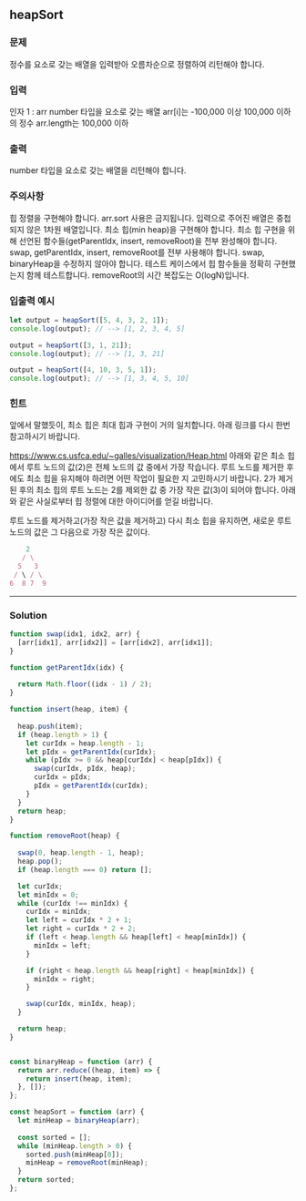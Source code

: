 ## heapSort
### 문제
정수를 요소로 갖는 배열을 입력받아 오름차순으로 정렬하여 리턴해야 합니다.

### 입력
인자 1 : arr
number 타입을 요소로 갖는 배열
arr[i]는 -100,000 이상 100,000 이하의 정수
arr.length는 100,000 이하
### 출력
number 타입을 요소로 갖는 배열을 리턴해야 합니다.
### 주의사항
힙 정렬을 구현해야 합니다.
arr.sort 사용은 금지됩니다.
입력으로 주어진 배열은 중첩되지 않은 1차원 배열입니다.
최소 힙(min heap)을 구현해야 합니다.
최소 힙 구현을 위해 선언된 함수들(getParentIdx, insert, removeRoot)을 전부 완성해야 합니다.
swap, getParentIdx, insert, removeRoot를 전부 사용해야 합니다.
swap, binaryHeap을 수정하지 않아야 합니다.
테스트 케이스에서 힙 함수들을 정확히 구현했는지 함께 테스트합니다.
removeRoot의 시간 복잡도는 O(logN)입니다.
### 입출력 예시
```js
let output = heapSort([5, 4, 3, 2, 1]);
console.log(output); // --> [1, 2, 3, 4, 5]

output = heapSort([3, 1, 21]);
console.log(output); // --> [1, 3, 21]

output = heapSort([4, 10, 3, 5, 1]);
console.log(output); // --> [1, 3, 4, 5, 10]
```
### 힌트
앞에서 말했듯이, 최소 힙은 최대 힙과 구현이 거의 일치합니다. 아래 링크를 다시 한번 참고하시기 바랍니다.

https://www.cs.usfca.edu/~galles/visualization/Heap.html
아래와 같은 최소 힙에서 루트 노드의 값(2)은 전체 노드의 값 중에서 가장 작습니다. 루트 노드를 제거한 후에도 최소 힙을 유지해야 하려면 어떤 작업이 필요한 지 고민하시기 바랍니다. 2가 제거된 후의 최소 힙의 루트 노드는 2를 제외한 값 중 가장 작은 값(3)이 되어야 합니다. 아래와 같은 사실로부터 힙 정렬에 대한 아이디어를 얻길 바랍니다.

루트 노드를 제거하고(가장 작은 값을 제거하고) 다시 최소 힙을 유지하면, 새로운 루트 노드의 값은 그 다음으로 가장 작은 값이다.
```js
    2
   / \
  5   3
 / \ / \
6  8 7  9
```

- - -
### Solution
```js
function swap(idx1, idx2, arr) {
  [arr[idx1], arr[idx2]] = [arr[idx2], arr[idx1]];
}

function getParentIdx(idx) {
  
  return Math.floor((idx - 1) / 2);
}

function insert(heap, item) {
  
  heap.push(item);
  if (heap.length > 1) {
    let curIdx = heap.length - 1;
    let pIdx = getParentIdx(curIdx);
    while (pIdx >= 0 && heap[curIdx] < heap[pIdx]) {
      swap(curIdx, pIdx, heap);
      curIdx = pIdx;
      pIdx = getParentIdx(curIdx);
    }
  }
  return heap;
}

function removeRoot(heap) {
  
  swap(0, heap.length - 1, heap);
  heap.pop();
  if (heap.length === 0) return [];

  let curIdx;
  let minIdx = 0;
  while (curIdx !== minIdx) {
    curIdx = minIdx;
    let left = curIdx * 2 + 1;
    let right = curIdx * 2 + 2;
    if (left < heap.length && heap[left] < heap[minIdx]) {
      minIdx = left;
    }

    if (right < heap.length && heap[right] < heap[minIdx]) {
      minIdx = right;
    }

    swap(curIdx, minIdx, heap);
  }

  return heap;
}


const binaryHeap = function (arr) {
  return arr.reduce((heap, item) => {
    return insert(heap, item);
  }, []);
};

const heapSort = function (arr) {
  let minHeap = binaryHeap(arr);
  
  const sorted = [];
  while (minHeap.length > 0) {
    sorted.push(minHeap[0]);
    minHeap = removeRoot(minHeap);
  }
  return sorted;
};
```
